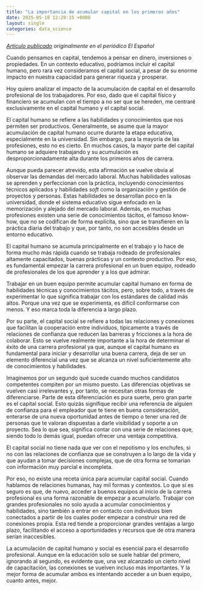 ```yaml
---
title: "La importancia de acumular capital en los primeros años"
date: 2025-05-18 12:29:15 +0000
layout: single
categories: data_science
---
```

*[Artículo publicado](https://www.elespanol.com/invertia/disruptores/opinion/20240804/acumular-capital-primeros-anos/874782515_12.html) originalmente en el periódico El Español*

Cuando pensamos en capital, tendemos a pensar en dinero, inversiones o propiedades. En un contexto educativo, podríamos incluir el capital humano, pero rara vez consideramos el capital social, a pesar de su enorme impacto en nuestra capacidad para generar riqueza y prosperar.

Hoy quiero analizar el impacto de la acumulación de capital en el desarrollo profesional de los trabajadores. Por eso, dado que el capital físico y financiero se acumulan con el tiempo a no ser que se hereden, me centraré exclusivamente en el capital humano y el capital social.

El capital humano se refiere a las habilidades y conocimientos que nos permiten ser productivos. Generalmente, se asume que la mayor acumulación de capital humano ocurre durante la etapa educativa, especialmente en la universidad. Sin embargo, para la mayoría de las profesiones, esto no es cierto. En muchos casos, la mayor parte del capital humano se adquiere trabajando y su acumulación es desproporcionadamente alta durante los primeros años de carrera.

Aunque pueda parecer atrevido, esta afirmación se vuelve obvia al observar las demandas del mercado laboral. Muchas habilidades valiosas se aprenden y perfeccionan con la práctica, incluyendo conocimientos técnicos aplicados y habilidades *soft* como la organización y gestión de proyectos y personas. Estas habilidades se desarrollan poco en la universidad, donde el sistema educativo sigue enfocado en la memorización y alejado del mercado laboral. Además, en muchas profesiones existen una serie de conocimientos tácitos, el famoso know-how, que no se codifican de forma explícita, sino que se transfieren en la práctica diaria del trabajo y que, por tanto, no son accesibles desde un entorno educativo.

El capital humano se acumula principalmente en el trabajo y lo hace de forma mucho más rápida cuando se trabaja rodeado de profesionales altamente capacitados, buenas prácticas y un contexto productivo. Por eso, es fundamental empezar la carrera profesional en un buen equipo, rodeado de profesionales de los que aprender y a los que admirar.

Trabajar en un buen equipo permite acumular capital humano en forma de habilidades técnicas y conocimientos tácitos, pero, sobre todo, a través de experimentar lo que significa trabajar con los estándares de calidad más altos. Porque una vez que se experimenta, es difícil conformarse con menos. Y eso marca toda la diferencia a largo plazo.

Por su parte, el capital social se refiere a todas las relaciones y conexiones que facilitan la cooperación entre individuos, típicamente a través de relaciones de confianza que reducen las barreras y fricciones a la hora de colaborar. Esto se vuelve realmente importante a la hora de determinar el éxito de una carrera profesional ya que, aunque el capital humano es fundamental para iniciar y desarrollar una buena carrera, deja de ser un elemento diferencial una vez que se alcanza un nivel suficientemente alto de conocimientos y habilidades.

Imaginemos por un segundo qué sucede cuando muchos candidatos competentes compiten por un mismo puesto. Las diferencias objetivas se vuelven casi irrelevantes y, por tanto, se necesitan otras formas de diferenciarse. Parte de esta diferenciación es pura suerte, pero gran parte es el capital social. Esto quizás signifique recibir una referencia de alguien de confianza para el empleador que te tiene en buena consideración, enterarse de una nueva oportunidad antes de tiempo o tener una red de personas que te valoran dispuestas a darle visibilidad y soporte a un proyecto. Sea lo que sea, significa contar con una serie de relaciones que, siendo todo lo demás igual, puedan ofrecer una ventaja competitiva.

El capital social no tiene nada que ver con el nepotismo y los enchufes, si no con las relaciones de confianza que se construyen a lo largo de la vida y que ayudan a tomar decisiones complejas, que de otra forma se tomarían con información muy parcial e incompleta.

Por eso, no existe una receta única para acumular capital social. Cuando hablamos de relaciones humanas, hay mil formas y contextos. Lo que sí es seguro es que, de nuevo, acceder a buenos equipos al inicio de la carrera profesional es una forma razonable de empezar a acumularlo. Trabajar con grandes profesionales no solo ayuda a acumular conocimientos y habilidades, sino también a entrar en contacto con individuos bien conectados a partir de los cuales poder empezar a construir una red de conexiones propia. Esta red tiende a proporcionar grandes ventajas a largo plazo, facilitando el acceso a oportunidades y recursos que de otra manera serían inaccesibles.

La acumulación de capital humano y social es esencial para el desarrollo profesional. Aunque en la educación solo se suele hablar del primero, ignorando al segundo, es evidente que, una vez alcanzado un cierto nivel de capacitación, las conexiones se vuelven incluso más importantes. Y la mejor forma de acumular ambos es intentando acceder a un buen equipo, cuanto antes, mejor.